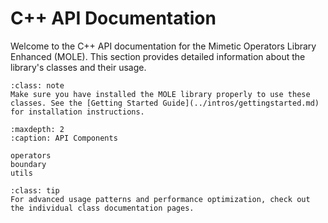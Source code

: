 # C++ API Documentation

Welcome to the C++ API documentation for the Mimetic Operators Library Enhanced (MOLE). This section provides detailed information about the library's classes and their usage.

```{admonition} Installation Note
:class: note
Make sure you have installed the MOLE library properly to use these classes. See the [Getting Started Guide](../intros/gettingstarted.md) for installation instructions.
```

```{toctree}
:maxdepth: 2
:caption: API Components

operators
boundary
utils
```


```{admonition} Advanced Usage
:class: tip
For advanced usage patterns and performance optimization, check out the individual class documentation pages.
``` 